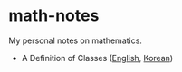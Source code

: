 # math-notes
My personal notes on mathematics.

* A Definition of Classes ([English](https://chabulhwi.github.io/math-notes/english/class.html), [Korean](https://chabulhwi.github.io/math-notes/korean/class.html))